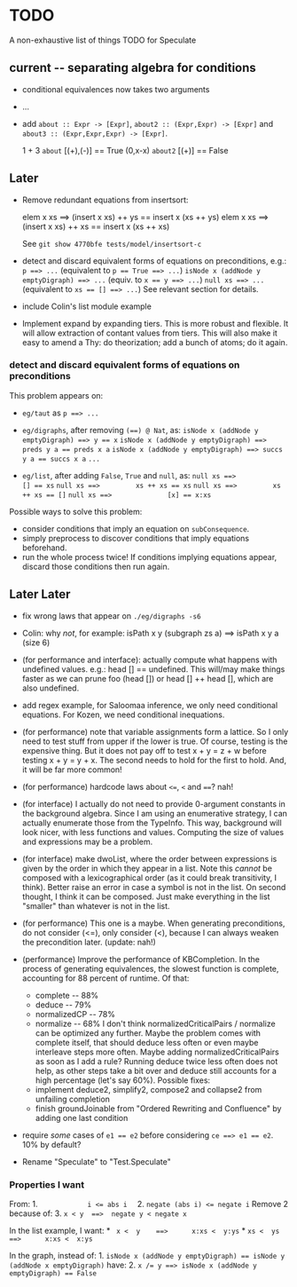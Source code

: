 TODO
====

A non-exhaustive list of things TODO for Speculate


current -- separating algebra for conditions
--------------------------------------------

* conditional equivalences now takes two arguments

* ...

* add
  `about :: Expr -> [Expr]`,
  `about2 :: (Expr,Expr) -> [Expr]` and
  `about3 :: (Expr,Expr,Expr) -> [Expr]`.

    1 + 3 `about` [(+),(-)] == True
    (0,x-x) `about2` [(+)] == False


Later
-----

* Remove redundant equations from insertsort:

	elem x xs ==> (insert x xs) ++ ys == insert x (xs ++ ys)
	elem x xs ==> (insert x xs) ++ xs == insert x (xs ++ xs)

  See `git show 4770bfe tests/model/insertsort-c`

* detect and discard equivalent forms of equations on preconditions, e.g.:
  `p ==> ...` (equivalent to `p == True ==> ...`)
  `isNode x (addNode y emptyDigraph) ==> ...` (equiv. to `x == y ==> ...`)
  `null xs ==> ...` (equivalent to `xs == [] ==> ...`)
  See relevant section for details.

* include Colin's list module example

* Implement expand by expanding tiers.  This is more robust and flexible.  It
  will allow extraction of contant values from tiers.  This will also make it
  easy to amend a Thy: do theorization; add a bunch of atoms; do it again.

### detect and discard equivalent forms of equations on preconditions

This problem appears on:

* `eg/taut` as `p ==> ...`

* `eg/digraphs`, after removing `(==) @ Nat`, as:
  `isNode x (addNode y emptyDigraph) ==> y == x`
  `isNode x (addNode y emptyDigraph) ==> preds y a == preds x a`
  `isNode x (addNode y emptyDigraph) ==> succs y a == succs x a`
  `...`

* `eg/list`, after adding `False`, `True` and `null`, as:
  `null xs ==>               [] == xs`
  `null xs ==>         xs ++ xs == xs`
  `null xs ==>         xs ++ xs == []`
  `null xs ==>              [x] == x:xs`

Possible ways to solve this problem:

* consider conditions that imply an equation on `subConsequence`.
* simply preprocess to discover conditions that imply equations beforehand.
* run the whole process twice!  If conditions implying equations appear,
  discard those conditions then run again.


Later Later
-----------

* fix wrong laws that appear on `./eg/digraphs -s6`

* Colin: why _not_, for example:
  isPath x y (subgraph zs a) ==> isPath x y a
  (size 6)

* (for performance and interface): actually compute what happens with
  undefined values.  e.g.: head [] == undefined.  This will/may make things
  faster as we can prune foo (head []) or head [] ++ head [], which are also
  undefined.

* add regex example, for Saloomaa inference, we only need conditional
  equations.  For Kozen, we need conditional inequations.

* (for performance) note that variable assignments form a lattice.  So I only
  need to test stuff from upper if the lower is true.  Of course, testing is
  the expensive thing.  But it does not pay off to test x + y = z + w before
  testing x + y = y + x.  The second needs to hold for the first to hold.  And,
  it will be far more common!

* (for performance) hardcode laws about `<=`, `<` and `==`?  nah!

* (for interface) I actually do not need to provide 0-argument constants in the
  background algebra.  Since I am using an enumerative strategy, I can actually
  enumerate those from the TypeInfo.  This way, background will look nicer,
  with less functions and values.  Computing the size of values and expressions
  may be a problem.

* (for interface) make dwoList, where the order between expressions is given by
  the order in which they appear in a list.  Note this *cannot* be composed
  with a lexicographical order (as it could break transitivity, I think).
  Better raise an error in case a symbol is not in the list.  On second thought,
  I think it can be composed.  Just make everything in the list "smaller" than
  whatever is not in the list.

* (for performance) This one is a maybe.  When generating preconditions, do not
  consider (<=), only consider (<), because I can always weaken the
  precondition later.  (update: nah!)

* (performance) Improve the performance of KBCompletion.
  In the process of generating equivalences, the slowest function is complete,
  accounting for 88 percent of runtime.  Of that:
  - complete     -- 88%
  - deduce       -- 79%
  - normalizedCP -- 78%
  - normalize    -- 68%
  I don't think normalizedCriticalPairs / normalize can be optimized any
  further.  Maybe the problem comes with complete itself, that should deduce
  less often or even maybe interleave steps more often.  Maybe adding
  normalizedCriticalPairs as soon as I add a rule?  Running deduce twice less
  often does not help, as other steps take a bit over and deduce still accounts
  for a high percentage (let's say 60%).  Possible fixes:
  - implement deduce2, simplify2, compose2 and collapse2 from unfailing
    completion
  - finish groundJoinable from "Ordered Rewriting and Confluence" by
    adding one last condition

* require _some_ cases of `e1 == e2` before considering `ce ==> e1 == e2`.
  10% by default?


* Rename "Speculate" to "Test.Speculate"

### Properties I want

From:
	1. `             i <= abs i   `
	2. `negate (abs i) <= negate i`
Remove 2 because of:
	3.  `x < y  ==>  negate y < negate x`

In the list example, I want:
	* ` x <  y    ==>      x:xs <  y:ys`
	* `xs <  ys   ==>      x:xs <  x:ys`

In the graph, instead of:
	1. `isNode x (addNode y emptyDigraph) == isNode y (addNode x emptyDigraph)`
have:
    2. `x /= y ==> isNode x (addNode y emptyDigraph) == False`
